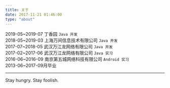 ```yaml
---
title: 关于
date: 2017-11-21 01:46:00
type: "about"
---
```

   
2019-05~2019-07 丁香园 `Java 开发`  
2018-05~2019-03 上海万间信息技术有限公司 `Java 开发`  
2017-07~2018-05 武汉万江龙网络有限公司 `Java 开发`   
2017-02~2017-06 武汉万江龙网络有限公司 `Java 实习`  
2016-06~2016-09 南京第五城网络科技有限公司 `Android 实习`  
2013-06~2017-09月毕业  

---

Stay hungry. Stay foolish.  

